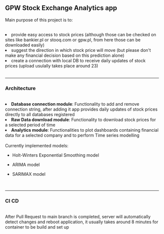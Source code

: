 ## GPW Stock Exchange Analytics app

Main purpose of this project is to:  

<br>
<li> provide easy access to stock prices (although those can be checked on sites like bankier.pl or stooq.com or gpw.pl, from here those can be downloaded easily)</li>  

<li> suggest the direction in which stock price will move (but please don't make any financial decision based on this prediction alone)</li>  

<li> create a connection with local DB to receive daily updates of stock prices (upload usulally takes place around 23)</li>  

<br>
<hr>
<h3> Architecture </h3> 
<br>
<li> <strong>Database connection module</strong>: Functionality to add and remove connection string, after adding it app provides daily updates of stock prices directly to all databases registered </li>  

<li> <strong>Raw Data download module</strong>: Functionality to download stock prices for a selected period of time </li>  

<li> <strong>Analytics module</strong>: Functionalities to plot dashboards containing financial data for a selected company and to perform Time series modelling</li>  

<br>
Currently implemented models:  

- Holt-Winters Exponential Smoothing model  

- ARIMA model  

- SARIMAX model  

<br>
<hr>
<h3>  CI CD </h3>
<br>
After Pull Request to main branch is completed, server will automatically detect changes and reboot application, it usually takes around 8 minutes for container to be build and set up 